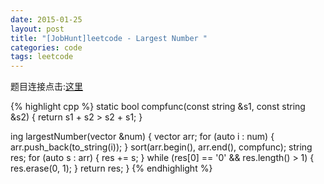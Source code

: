 ```yaml
---
date: 2015-01-25
layout: post
title: "[JobHunt]leetcode - Largest Number "
categories: code
tags: leetcode
---
```


题目连接点击:[这里](https://oj.leetcode.com/problems/largest-number/)

<!--more-->
{% highlight cpp %}
static bool compfunc(const string &s1, const string &s2)
{
 return s1 + s2 > s2 + s1;
}

ing largestNumber(vector<int> &num)
{
 vector<string> arr;
    for (auto i : num) {
        arr.push_back(to_string(i));
    }
    sort(arr.begin(), arr.end(), compfunc);
    string res;
    for (auto s : arr) {
        res += s;
    }
 while (res[0] == '0' && res.length() > 1) {
        res.erase(0, 1);
    }
    return  res;
}
{% endhighlight %}
